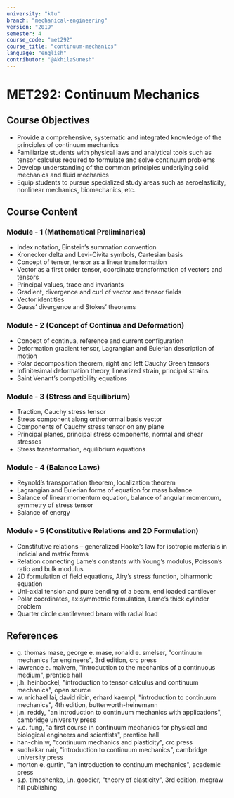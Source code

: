```yaml
---
university: "ktu"
branch: "mechanical-engineering"
version: "2019"
semester: 4
course_code: "met292"
course_title: "continuum-mechanics"
language: "english"
contributor: "@AkhilaSunesh"
---
```


# MET292: Continuum Mechanics

## Course Objectives

* Provide a comprehensive, systematic and integrated knowledge of the principles of continuum mechanics  
* Familiarize students with physical laws and analytical tools such as tensor calculus required to formulate and solve continuum problems  
* Develop understanding of the common principles underlying solid mechanics and fluid mechanics  
* Equip students to pursue specialized study areas such as aeroelasticity, nonlinear mechanics, biomechanics, etc.  

## Course Content

### Module - 1 (Mathematical Preliminaries)

* Index notation, Einstein’s summation convention  
* Kronecker delta and Levi-Civita symbols, Cartesian basis  
* Concept of tensor, tensor as a linear transformation  
* Vector as a first order tensor, coordinate transformation of vectors and tensors  
* Principal values, trace and invariants  
* Gradient, divergence and curl of vector and tensor fields  
* Vector identities  
* Gauss’ divergence and Stokes’ theorems  

### Module - 2 (Concept of Continua and Deformation)

* Concept of continua, reference and current configuration  
* Deformation gradient tensor, Lagrangian and Eulerian description of motion  
* Polar decomposition theorem, right and left Cauchy Green tensors  
* Infinitesimal deformation theory, linearized strain, principal strains  
* Saint Venant’s compatibility equations  

### Module - 3 (Stress and Equilibrium)

* Traction, Cauchy stress tensor  
* Stress component along orthonormal basis vector  
* Components of Cauchy stress tensor on any plane  
* Principal planes, principal stress components, normal and shear stresses  
* Stress transformation, equilibrium equations  

### Module - 4 (Balance Laws)

* Reynold’s transportation theorem, localization theorem  
* Lagrangian and Eulerian forms of equation for mass balance  
* Balance of linear momentum equation, balance of angular momentum, symmetry of stress tensor  
* Balance of energy  

### Module - 5 (Constitutive Relations and 2D Formulation)

* Constitutive relations – generalized Hooke’s law for isotropic materials in indicial and matrix forms  
* Relation connecting Lame’s constants with Young’s modulus, Poisson’s ratio and bulk modulus  
* 2D formulation of field equations, Airy’s stress function, biharmonic equation  
* Uni-axial tension and pure bending of a beam, end loaded cantilever  
* Polar coordinates, axisymmetric formulation, Lame’s thick cylinder problem  
* Quarter circle cantilevered beam with radial load  

## References

* g. thomas mase, george e. mase, ronald e. smelser, "continuum mechanics for engineers", 3rd edition, crc press  
* lawrence e. malvern, "introduction to the mechanics of a continuous medium", prentice hall  
* j.h. heinbockel, "introduction to tensor calculus and continuum mechanics", open source  
* w. michael lai, david ribin, erhard kaempl, "introduction to continuum mechanics", 4th edition, butterworth-heinemann  
* j.n. reddy, "an introduction to continuum mechanics with applications", cambridge university press  
* y.c. fung, "a first course in continuum mechanics for physical and biological engineers and scientists", prentice hall  
* han-chin w, "continuum mechanics and plasticity", crc press  
* sudhakar nair, "introduction to continuum mechanics", cambridge university press  
* morton e. gurtin, "an introduction to continuum mechanics", academic press  
* s.p. timoshenko, j.n. goodier, "theory of elasticity", 3rd edition, mcgraw hill publishing  
